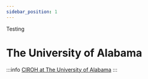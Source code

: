 ```yaml
---
sidebar_position: 1
---
```

Testing

# The University of Alabama

:::info
<a href="https://ciroh.ua.edu">CIROH at The University of Alabama</a>
:::

